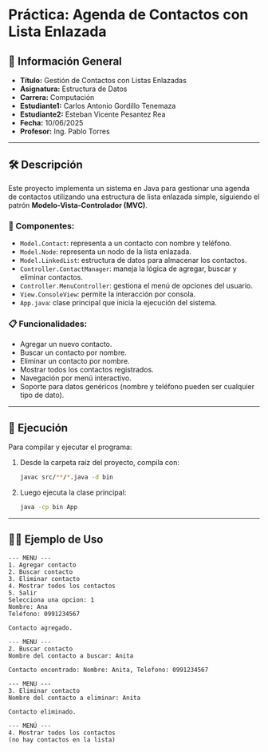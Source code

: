 # Práctica: Agenda de Contactos con Lista Enlazada

## 📌 Información General

- **Título:** Gestión de Contactos con Listas Enlazadas  
- **Asignatura:** Estructura de Datos  
- **Carrera:** Computación  
- **Estudiante1:** Carlos Antonio Gordillo Tenemaza
- **Estudiante2:** Esteban Vicente Pesantez Rea
- **Fecha:** 10/06/2025  
- **Profesor:** Ing. Pablo Torres

---

## 🛠️ Descripción

Este proyecto implementa un sistema en Java para gestionar una agenda de contactos utilizando una estructura de lista enlazada simple, siguiendo el patrón **Modelo-Vista-Controlador (MVC)**.

### 🔧 Componentes:

- `Model.Contact`: representa a un contacto con nombre y teléfono.
- `Model.Node`: representa un nodo de la lista enlazada.
- `Model.LinkedList`: estructura de datos para almacenar los contactos.
- `Controller.ContactManager`: maneja la lógica de agregar, buscar y eliminar contactos.
- `Controller.MenuController`: gestiona el menú de opciones del usuario.
- `View.ConsoleView`: permite la interacción por consola.
- `App.java`: clase principal que inicia la ejecución del sistema.

### 📋 Funcionalidades:

- Agregar un nuevo contacto.
- Buscar un contacto por nombre.
- Eliminar un contacto por nombre.
- Mostrar todos los contactos registrados.
- Navegación por menú interactivo.
- Soporte para datos genéricos (nombre y teléfono pueden ser cualquier tipo de dato).

---

## 🚀 Ejecución

Para compilar y ejecutar el programa:

1. Desde la carpeta raíz del proyecto, compila con:

    ```bash
    javac src/**/*.java -d bin
    ```

2. Luego ejecuta la clase principal:

    ```bash
    java -cp bin App
    ```

---

## 🧑‍💻 Ejemplo de Uso

```plaintext
--- MENU ---
1. Agregar contacto
2. Buscar contacto
3. Eliminar contacto
4. Mostrar todos los contactos
5. Salir
Selecciona una opcion: 1
Nombre: Ana
Teléfono: 0991234567

Contacto agregado.

--- MENU ---
2. Buscar contacto
Nombre del contacto a buscar: Anita

Contacto encontrado: Nombre: Anita, Telefono: 0991234567

--- MENU ---
3. Eliminar contacto
Nombre del contacto a eliminar: Anita

Contacto eliminado.

--- MENÚ ---
4. Mostrar todos los contactos
(no hay contactos en la lista)
